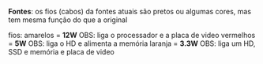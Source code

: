 **Fontes**: os fios (cabos) da fontes atuais são pretos ou algumas cores, mas tem mesma função do que a original

fios:
amarelos = **12W** OBS: liga o processador e a placa de video
vermelhos = **5W** OBS: liga o HD e alimenta a memória 
laranja = **3.3W** OBS: liga um HD, SSD e memória e placa de video
